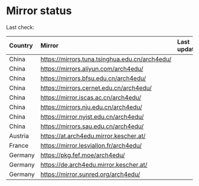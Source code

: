 <script src="./time.js"></script>
# Mirror status
Last check: <script type="text/javascript">localize(1720322558.526439);</script>

|Country|Mirror|Last update|
|:------|:-----|:----------|
|China|https://mirrors.tuna.tsinghua.edu.cn/arch4edu/|<script type="text/javascript">localize(1720290851);</script>|
|China|https://mirrors.aliyun.com/arch4edu/|<script type="text/javascript">localize(1720290851);</script>|
|China|https://mirrors.bfsu.edu.cn/arch4edu/|<script type="text/javascript">localize(1720290851);</script>|
|China|https://mirrors.cernet.edu.cn/arch4edu/|<script type="text/javascript">localize(1720290851);</script>|
|China|https://mirror.iscas.ac.cn/arch4edu/|<script type="text/javascript">localize(1720290851);</script>|
|China|https://mirrors.nju.edu.cn/arch4edu/|<script type="text/javascript">localize(1720204430);</script>|
|China|https://mirror.nyist.edu.cn/arch4edu/|<script type="text/javascript">localize(1720247687);</script>|
|China|https://mirrors.sau.edu.cn/arch4edu/|<script type="text/javascript">localize(1720290851);</script>|
|Austria|https://at.arch4edu.mirror.kescher.at/|<script type="text/javascript">localize(1720290851);</script>|
|France|https://mirror.lesviallon.fr/arch4edu/|<script type="text/javascript">localize(1720290851);</script>|
|Germany|https://pkg.fef.moe/arch4edu/|<script type="text/javascript">localize(1720290851);</script>|
|Germany|https://de.arch4edu.mirror.kescher.at/|<script type="text/javascript">localize(1720290851);</script>|
|Germany|https://mirror.sunred.org/arch4edu/|<script type="text/javascript">localize(1720290851);</script>|

<script src="./tablefilter/tablefilter.js"></script>
<script src="./table.js"></script>